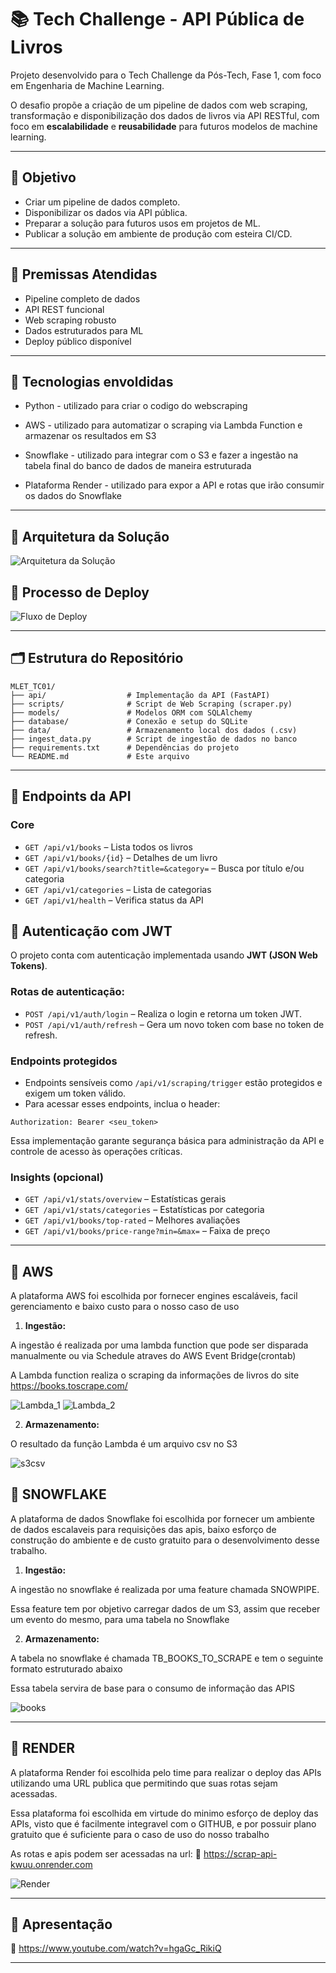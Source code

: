 
# 📚 Tech Challenge - API Pública de Livros

Projeto desenvolvido para o Tech Challenge da Pós-Tech, Fase 1, com foco em Engenharia de Machine Learning.

O desafio propõe a criação de um pipeline de dados com web scraping, transformação e disponibilização dos dados de livros via API RESTful, com foco em **escalabilidade** e **reusabilidade** para futuros modelos de machine learning.

---

## 🎯 Objetivo

- Criar um pipeline de dados completo.
- Disponibilizar os dados via API pública.
- Preparar a solução para futuros usos em projetos de ML.
- Publicar a solução em ambiente de produção com esteira CI/CD.

---
## 📌 Premissas Atendidas

- Pipeline completo de dados
- API REST funcional
- Web scraping robusto
- Dados estruturados para ML
- Deploy público disponível


---
## 📌 Tecnologias envoldidas

- Python - utilizado para criar o codigo do webscraping

- AWS - utilizado para automatizar o scraping via Lambda Function e armazenar os resultados em S3

- Snowflake - utilizado para integrar com o S3 e fazer a ingestão na tabela final do banco de dados de maneira estruturada

- Plataforma Render - utilizado para expor a API e rotas que irão consumir os dados do Snowflake



---

## 🧩 Arquitetura da Solução

![Arquitetura da Solução](Insumos/Arquitetura%20da%20solução.jpg)

## 🚀 Processo de Deploy

![Fluxo de Deploy](Insumos/fluxo_de_deploy.jpg)


---

## 🗂 Estrutura do Repositório

```
MLET_TC01/
├── api/                  # Implementação da API (FastAPI)
├── scripts/              # Script de Web Scraping (scraper.py)
├── models/               # Modelos ORM com SQLAlchemy
├── database/             # Conexão e setup do SQLite
├── data/                 # Armazenamento local dos dados (.csv)
├── ingest_data.py        # Script de ingestão de dados no banco
├── requirements.txt      # Dependências do projeto
└── README.md             # Este arquivo
```


---

## 🔗 Endpoints da API

### Core
- `GET /api/v1/books` – Lista todos os livros
- `GET /api/v1/books/{id}` – Detalhes de um livro
- `GET /api/v1/books/search?title=&category=` – Busca por título e/ou categoria
- `GET /api/v1/categories` – Lista de categorias
- `GET /api/v1/health` – Verifica status da API

## 🔐 Autenticação com JWT

O projeto conta com autenticação implementada usando **JWT (JSON Web Tokens)**.

### Rotas de autenticação:

- `POST /api/v1/auth/login` – Realiza o login e retorna um token JWT.
- `POST /api/v1/auth/refresh` – Gera um novo token com base no token de refresh.

### Endpoints protegidos

- Endpoints sensíveis como `/api/v1/scraping/trigger` estão protegidos e exigem um token válido.
- Para acessar esses endpoints, inclua o header:
```
Authorization: Bearer <seu_token>
```

Essa implementação garante segurança básica para administração da API e controle de acesso às operações críticas.

### Insights (opcional)
- `GET /api/v1/stats/overview` – Estatísticas gerais
- `GET /api/v1/stats/categories` – Estatísticas por categoria
- `GET /api/v1/books/top-rated` – Melhores avaliações
- `GET /api/v1/books/price-range?min=&max=` – Faixa de preço

---

## 🧩 AWS

A plataforma AWS foi escolhida por fornecer engines escaláveis, facil gerenciamento e baixo custo para o nosso caso de uso

1. **Ingestão:**

A ingestão é realizada por uma lambda function que pode ser disparada manualmente ou via Schedule atraves do AWS Event Bridge(crontab)

A Lambda function realiza o scraping da informações de livros do site https://books.toscrape.com/

![Lambda_1](Insumos/Lambda_screen1.png)
![Lambda_2](Insumos/Lambda_screen2.png)

2. **Armazenamento:**

O resultado da função Lambda é um arquivo csv no S3  

![s3csv](Insumos/S3CSV.png)


## 🧩 SNOWFLAKE

A plataforma de dados Snowflake foi escolhida por fornecer um ambiente de dados escalaveis para requisições das apis, baixo esforço de construção do ambiente e de custo gratuito para o desenvolvimento desse trabalho.

1. **Ingestão:**

A ingestão no snowflake é realizada por uma feature chamada SNOWPIPE.

Essa feature tem por objetivo carregar dados de um S3, assim que receber um evento do mesmo, para uma tabela no Snowflake

2. **Armazenamento:**

A tabela no snowflake é chamada TB_BOOKS_TO_SCRAPE e tem o seguinte formato estruturado abaixo

Essa tabela servira de base para o consumo de informação das APIS

![books](Insumos/Tabela_books.png)

---

## 🧩 RENDER

A plataforma Render foi escolhida pelo time para realizar o deploy das APIs utilizando uma URL publica que permitindo que suas rotas sejam acessadas.

Essa plataforma foi escolhida em virtude do minimo esforço de deploy das APIs, visto que é facilmente integravel com o GITHUB, e por possuir plano gratuito que é suficiente para o caso de uso do nosso trabalho

As rotas e apis podem ser acessadas na url: 🔗 https://scrap-api-kwuu.onrender.com


![Render](Insumos/Render.png)

---
## 🎥 Apresentação

🔗 https://www.youtube.com/watch?v=hgaGc_RikiQ

---
